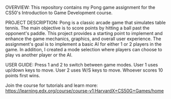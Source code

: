 OVERVIEW:
This repository contains my Pong game assignment for the CS50's Introduction to Game Development course.

PROJECT DESCRIPTION:
Pong is a classic arcade game that simulates table tennis.
The main objective is to score points by hitting a ball past the opponent's paddle.
This project provides a starting point to implement and enhance the game mechanics, graphics, and overall user experience.
The assignment's goal is to implement a basic AI for either 1 or 2 players in the game.
In addition, I created a mode selection where players can choose to play vs another player or the AI.

USER GUIDE:
Press 1 and 2 to switch between game modes.
User 1 uses up/down keys to move. User 2 uses W/S keys to move.
Whoever scores 10 points first wins.

Join the course for tutorials and learn more:
https://learning.edx.org/course/course-v1:HarvardX+CS50G+Games/home

